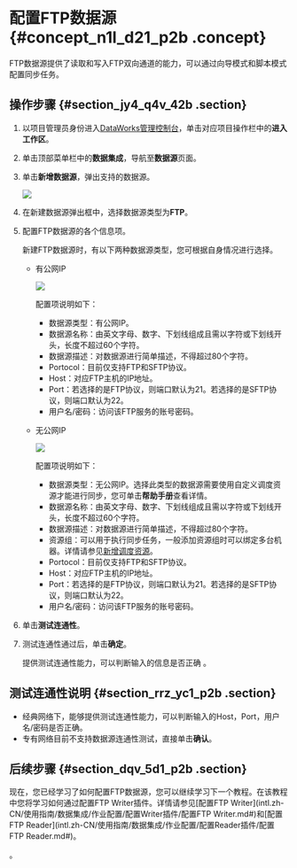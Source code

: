 # 配置FTP数据源 {#concept_n1l_d21_p2b .concept}

FTP数据源提供了读取和写入FTP双向通道的能力，可以通过向导模式和脚本模式配置同步任务。

## 操作步骤 {#section_jy4_q4v_42b .section}

1.  以项目管理员身份进入[DataWorks管理控制台](https://workbench.data.aliyun.com/console)，单击对应项目操作栏中的**进入工作区**。
2.  单击顶部菜单栏中的**数据集成**，导航至**数据源**页面。
3.  单击**新增数据源**，弹出支持的数据源。

    ![](http://static-aliyun-doc.oss-cn-hangzhou.aliyuncs.com/assets/img/16201/15368045707534_zh-CN.png)

4.  在新建数据源弹出框中，选择数据源类型为**FTP**。
5.  配置FTP数据源的各个信息项。

    新建FTP数据源时，有以下两种数据源类型，您可根据自身情况进行选择。

    -   有公网IP

        ![](http://static-aliyun-doc.oss-cn-hangzhou.aliyuncs.com/assets/img/16201/15368045707535_zh-CN.png)

        配置项说明如下：

        -   数据源类型：有公网IP。
        -   数据源名称：由英文字母、数字、下划线组成且需以字符或下划线开头，长度不超过60个字符。
        -   数据源描述：对数据源进行简单描述，不得超过80个字符。
        -   Portocol：目前仅支持FTP和SFTP协议。
        -   Host：对应FTP主机的IP地址。
        -   Port：若选择的是FTP协议，则端口默认为21。若选择的是SFTP协议，则端口默认为22。
        -   用户名/密码：访问该FTP服务的账号密码。
    -   无公网IP

        ![](http://static-aliyun-doc.oss-cn-hangzhou.aliyuncs.com/assets/img/16201/15368045707536_zh-CN.png)

        配置项说明如下：

        -   数据源类型：无公网IP。选择此类型的数据源需要使用自定义调度资源才能进行同步，您可单击**帮助手册**查看详情。
        -   数据源名称：由英文字母、数字、下划线组成且需以字符或下划线开头，长度不超过60个字符。
        -   数据源描述：对数据源进行简单描述，不得超过80个字符。
        -   资源组：可以用于执行同步任务，一般添加资源组时可以绑定多台机器。详情请参见[新增调度资源](intl.zh-CN/使用指南/数据集成/常见配置/新增调度资源.md#)。
        -   Portocol：目前仅支持FTP和SFTP协议。
        -   Host：对应FTP主机的IP地址。
        -   Port：若选择的是FTP协议，则端口默认为21。若选择的是SFTP协议，则端口默认为22。
        -   用户名/密码：访问该FTP服务的账号密码。
6.  单击**测试连通性**。
7.  测试连通性通过后，单击**确定**。

    提供测试连通性能力，可以判断输入的信息是否正确 。


## 测试连通性说明 {#section_rrz_yc1_p2b .section}

-   经典网络下，能够提供测试连通性能力，可以判断输入的Host，Port，用户名/密码是否正确。
-   专有网络目前不支持数据源连通性测试，直接单击**确认**。

## 后续步骤 {#section_dqv_5d1_p2b .section}

现在，您已经学习了如何配置FTP数据源，您可以继续学习下一个教程。在该教程中您将学习如何通过配置FTP Writer插件。详情请参见[配置FTP Writer](intl.zh-CN/使用指南/数据集成/作业配置/配置Writer插件/配置FTP Writer.md#)和[配置FTP Reader](intl.zh-CN/使用指南/数据集成/作业配置/配置Reader插件/配置FTP Reader.md#)。

。

